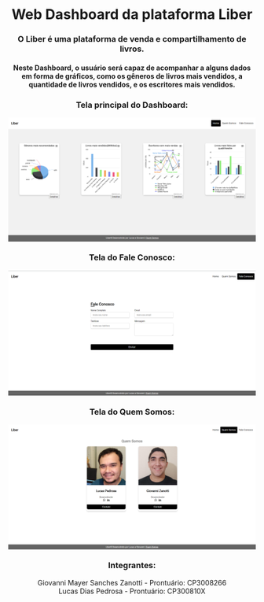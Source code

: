 <h1 align="center">
    Web Dashboard da plataforma Liber
</h1>

<h3 align="center">
  O Liber é uma plataforma de venda e compartilhamento de livros.
</h3>

<h4 align="center">
  Neste Dashboard, o usuário será capaz de acompanhar a alguns dados em forma de gráficos, como os gêneros de livros mais vendidos, a quantidade de livros vendidos, e os escritores mais vendidos.
</h4>

<h3 align="center">
  Tela principal do Dashboard:
</h3>
<img src="https://raw.githubusercontent.com/Lucas-Pedrosa/WebDashboard/main/img/tela1.PNG" align="center" />

<h3 align="center">
  Tela do Fale Conosco:
</h3>
<img src="https://raw.githubusercontent.com/Lucas-Pedrosa/WebDashboard/main/img/tela3.PNG" align="center" />

<h3 align="center">
  Tela do Quem Somos:
</h3>
<img src="https://raw.githubusercontent.com/Lucas-Pedrosa/WebDashboard/main/img/tela2.PNG" align="center" />

<div align="center" margin-bottom="30">
    <h3>Integrantes: </h3> 
    <div>Giovanni Mayer Sanches Zanotti - Prontuário: CP3008266</div>
    <div>Lucas Dias Pedrosa - Prontuário: CP300810X</div>
</div>

